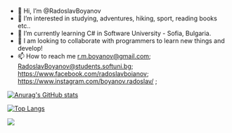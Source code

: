 - 👋 Hi, I’m @RadoslavBoyanov
- 👀 I’m interested in studying, adventures, hiking, sport, reading books etc..
- 🌱 I’m currently learning C# in Software University - Sofia, Bulgaria.
- 💞️ I am looking to collaborate with programmers to learn new things and develop!
- 📫 How to reach me r.m.boyanov@gmail.com; RadoslavBoyanov@students.softuni.bg; https://www.facebook.com/radoslavboianov; https://www.instagram.com/boyanov.radoslav/ ;

[![Anurag's GitHub stats](https://github-readme-stats.vercel.app/api?username=RadoslavBoyanov)](https://github.com/anuraghazra/github-readme-stats)

[![Top Langs](https://github-readme-stats.vercel.app/api/top-langs/?username=RadoslavBoyanov&layout=compact)](https://github.com/anuraghazra/github-readme-stats)

![](https://komarev.com/ghpvc/?username=RadoslavBoyanov&style=for-the-badge)

<!---
RadoslavBoyanov/RadoslavBoyanov is a ✨ special ✨ repository because its `README.md` (this file) appears on your GitHub profile.
You can click the Preview link to take a look at your changes.
--->
